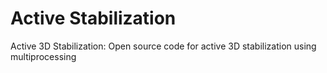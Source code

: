 # Active Stabilization

Active 3D Stabilization: Open source code for active 3D stabilization using multiprocessing
